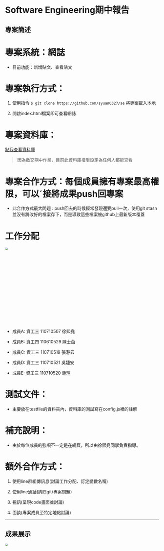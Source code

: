 
# Software Engineering期中報告

## 專案簡述

# 專案系統：網誌

  * 目前功能：新增貼文、查看貼文

# 專案執行方式：

1. 使用指令 `$ git clone https://github.com/syuan0327/se` 將專案載入本地

2. 開啟index.html檔案即可查看網誌

# 專案資料庫：

[點我查看資料庫](https://console.firebase.google.com/u/0/project/se109-d25e7/database/se109-d25e7/data)

> 因為繳交期中作業，目前此資料庫權限設定為任何人都能查看

# 專案合作方式：每個成員擁有專案最高權限，可以ˊ接將成果push回專案

  * 此合作方式最大問題 : push回去的時候經常發現還要pull一次，使用git stash並沒有將改好的檔案存下，而是導致這些檔案被github上最新版本覆蓋

# 工作分配

<img src="https://github.com/syuan0327/se/blob/master/img/work.jpg" style="zoom:50%" width="500px"/>

* 成員A: 資工三 110710507 徐熙堯
  
* 成員B: 資工四 110610529 陳士茵

* 成員C: 資工三 110710519 張瀞云

* 成員D: 資工三 110710521 吳婕安

* 成員E: 資工三 110710520 鍾瑄

# 測試文件：

* 主要放在testfile的資料夾內，資料庫的測試寫在config.js裡的註解

# 補充說明：

* 由於每位成員的強項不一定是在網頁，所以由徐熙堯同學負責指導。

# 額外合作方式：

1. 使用line群組傳訊息(討論工作分配、訂定變數名稱)

2. 使用line通話(詢問git/專案問題)

3. 視訊(呈現code畫面並討論)

4. 面談(專案成員至特定地點討論)

<hr>

## 成果展示

<img src="https://github.com/syuan0327/se/blob/master/img/result.gif" style="zoom:50%" width="1000px"/>
